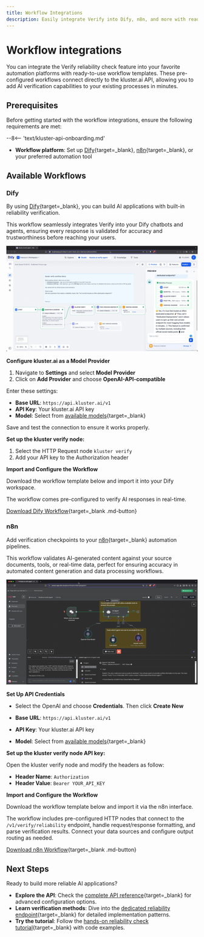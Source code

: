 ```yaml
---
title: Workflow Integrations
description: Easily integrate Verify into Dify, n8n, and more with ready-made workflows to automate AI response validation via API in minutes.
---
```


# Workflow integrations

You can integrate the Verify reliability check feature into your favorite automation platforms with ready-to-use workflow templates. These pre-configured workflows connect directly to the kluster.ai API, allowing you to add AI verification capabilities to your existing processes in minutes.

## Prerequisites

Before getting started with the workflow integrations, ensure the following requirements are met:

--8<-- 'text/kluster-api-onboarding.md'
- **Workflow platform**: Set up [Dify](https://dify.ai/){target=\_blank}, [n8n](https://n8n.io/){target=\_blank}, or your preferred automation tool

## Available Workflows

### Dify

By using [Dify](https://dify.ai/){target=\_blank}, you can build AI applications with built-in reliability verification. 

This workflow seamlessly integrates Verify into your Dify chatbots and agents, ensuring every response is validated for accuracy and trustworthiness before reaching your users.

![Dify workflow for kluster verify](/images/get-started/verify/dify_workflow.webp)

**Configure kluster.ai as a Model Provider** 

1. Navigate to **Settings** and select **Model Provider**
2. Click on **Add Provider** and choose **OpenAI-API-compatible**

Enter these settings:

- **Base URL**: `https://api.kluster.ai/v1`
- **API Key**: Your kluster.ai API key
- **Model**: Select from [available models](https://platform.kluster.ai/models){target=\_blank}

Save and test the connection to ensure it works properly.

**Set up the kluster verify node:**

1. Select the HTTP Request node `kluster verify`
2. Add your API key to the Authorization header

**Import and Configure the Workflow** 

Download the workflow template below and import it into your Dify workspace. 

The workflow comes pre-configured to verify AI responses in real-time.

[Download Dify Workflow](workflows/dify_workflow.yml){target=\_blank .md-button}

### n8n

Add verification checkpoints to your [n8n](https://n8n.io/){target=\_blank} automation pipelines.

This workflow validates AI-generated content against your source documents, tools, or real-time data, perfect for ensuring accuracy in automated content generation and data processing workflows.

![n8n workflow for kluster verify](/images/get-started/verify/n8n_workflow.webp)

**Set Up API Credentials**

- Select the OpenAI and choose **Credentials**. Then click **Create New**

- **Base URL**: `https://api.kluster.ai/v1`
- **API Key**: Your kluster.ai API key
- **Model**: Select from [available models](https://platform.kluster.ai/models){target=\_blank}

**Set up the kluster verify node API key:**

Open the kluster verify node and modify the headers as follow:

- **Header Name**: `Authorization`
- **Header Value**: `Bearer YOUR_API_KEY`


**Import and Configure the Workflow** 

Download the workflow template below and import it via the n8n interface. 

The workflow includes pre-configured HTTP nodes that connect to the `/v1/verify/reliability` endpoint, handle request/response formatting, and parse verification results. Connect your data sources and configure output routing as needed.

[Download n8n Workflow](workflows/n8n_workflow.json){target=\_blank .md-button}

## Next Steps

Ready to build more reliable AI applications?

- **Explore the API**: Check the [complete API reference](/api-reference/reference/){target=\_blank} for advanced configuration options.
- **Learn verification methods**: Dive into the [dedicated reliability endpoint](/get-started/verify/reliability/dedicated-api/){target=\_blank} for detailed implementation patterns.
- **Try the tutorial**: Follow the [hands-on reliability check tutorial](/tutorials/klusterai-api/reliability-check/){target=\_blank} with code examples.